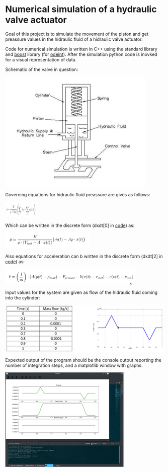 # Numerical simulation of a hydraulic valve actuator

  Goal of this project is to simulate the movement of the piston and get preassure values in the hidraulic fluid of a hidraulic valve actuator.

Code for numerical simulation is written in C++ using the standard library and [boost](https://www.boost.org/) library (for [odeint](http://headmyshoulder.github.io/odeint-v2/)).
After the simulation python code is inovked for a visual representation of data.


Schematic of the valve in question:

<img src=images/Valve.png height="350" />

Governing equations for hidraulic fluid preassure are gives as follows:

<img src=images/jedTlak.png height="50" />

Which can be written in the discrete form (dxdt[0] in [code](main.cpp)) as:

<img src=images/discreteTlak.png height="50" />

Also equations for acceleration can b written in the discrete form (dxdt[2] in [code](main.cpp)) as:

<img src=images/discreteAcceleration.png height="50" />

Input values for the system are given as flow of the hidraulic fluid coming into the cylinder:

<img src=images/Input.png height="150" />

Expexted output of the program should be the console output reporting the number of integration steps, and a matplotlib window with graphs.

<img src=images/output.png height="300" />
